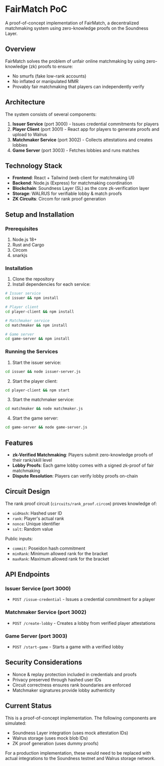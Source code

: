 # FairMatch PoC

A proof-of-concept implementation of FairMatch, a decentralized matchmaking system using zero-knowledge proofs on the Soundness Layer.

## Overview

FairMatch solves the problem of unfair online matchmaking by using zero-knowledge (zk) proofs to ensure:
- No smurfs (fake low-rank accounts)
- No inflated or manipulated MMR
- Provably fair matchmaking that players can independently verify

## Architecture

The system consists of several components:

1. **Issuer Service** (port 3000) - Issues credential commitments for players
2. **Player Client** (port 3001) - React app for players to generate proofs and upload to Walrus
3. **Matchmaker Service** (port 3002) - Collects attestations and creates lobbies
4. **Game Server** (port 3003) - Fetches lobbies and runs matches

## Technology Stack

- **Frontend**: React + Tailwind (web client for matchmaking UI)
- **Backend**: Node.js (Express) for matchmaking coordination
- **Blockchain**: Soundness Layer (SL) as the core zk-verification layer
- **Storage**: WALRUS for verifiable lobby & match proofs
- **ZK Circuits**: Circom for rank proof generation

## Setup and Installation

### Prerequisites

1. Node.js 18+
2. Rust and Cargo
3. Circom
4. snarkjs

### Installation

1. Clone the repository
2. Install dependencies for each service:

```bash
# Issuer service
cd issuer && npm install

# Player client
cd player-client && npm install

# Matchmaker service
cd matchmaker && npm install

# Game server
cd game-server && npm install
```

### Running the Services

1. Start the issuer service:
```bash
cd issuer && node issuer-server.js
```

2. Start the player client:
```bash
cd player-client && npm start
```

3. Start the matchmaker service:
```bash
cd matchmaker && node matchmaker.js
```

4. Start the game server:
```bash
cd game-server && node game-server.js
```

## Features

- **zk-Verified Matchmaking**: Players submit zero-knowledge proofs of their rank/skill level
- **Lobby Proofs**: Each game lobby comes with a signed zk-proof of fair matchmaking
- **Dispute Resolution**: Players can verify lobby proofs on-chain

## Circuit Design

The rank proof circuit (`circuits/rank_proof.circom`) proves knowledge of:
- `uidHash`: Hashed user ID
- `rank`: Player's actual rank
- `nonce`: Unique identifier
- `salt`: Random value

Public inputs:
- `commit`: Poseidon hash commitment
- `minRank`: Minimum allowed rank for the bracket
- `maxRank`: Maximum allowed rank for the bracket

## API Endpoints

### Issuer Service (port 3000)
- `POST /issue-credential` - Issues a credential commitment for a player

### Matchmaker Service (port 3002)
- `POST /create-lobby` - Creates a lobby from verified player attestations

### Game Server (port 3003)
- `POST /start-game` - Starts a game with a verified lobby

## Security Considerations

- Nonce & replay protection included in credentials and proofs
- Privacy preserved through hashed user IDs
- Circuit correctness ensures rank boundaries are enforced
- Matchmaker signatures provide lobby authenticity

## Current Status

This is a proof-of-concept implementation. The following components are simulated:
- Soundness Layer integration (uses mock attestation IDs)
- Walrus storage (uses mock blob IDs)
- ZK proof generation (uses dummy proofs)

For a production implementation, these would need to be replaced with actual integrations to the Soundness testnet and Walrus storage network.

